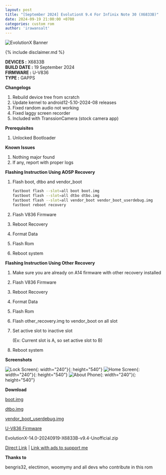```yaml
---
layout: post
title: "[September 2024] EvolutionX 9.4 For Infinix Note 30 (X6833B)"
date: 2024-09-19 21:00:00 +0700
categories: custom rom
author: 'irawansalt'
---
```

![EvolutionX Banner](https://github.com/Evolution-X/manifest/raw/udc/Banner.png)

{% include disclaimer.md %}

**DEVICES :** X6833B<br>
**BUILD DATE :** 19 September 2024<br>
**FIRMWARE :** U-V836<br>
**TYPE :** GAPPS

**Changelogs**
<ol>
    <li>Rebuild device tree from scratch</li>
    <li>Update kernel to android12-5.10-2024-08 releases</li>
    <li>Fixed random audio not working</li>
    <li>Fixed laggy screen recorder</li>
    <li>Included with TranssionCamera (stock camera app)</li>
</ol>

**Prerequisites**
<ol>
    <li>Unlocked Bootloader</li>
</ol>

**Known Issues**
<ol>
    <li>Nothing major found</li>
    <li>If any, report with proper logs</li>
</ol>

**Flashing Instruction Using AOSP Recovery**
1. Flash boot, dtbo and vendor_boot

    ```sh
    fastboot flash --slot=all boot boot.img
    fastboot flash --slot=all dtbo dtbo.img
    fastboot flash --slot=all vendor_boot vendor_boot_userdebug.img
    fastboot reboot recovery
    ```

2. Flash V836 Firmware
3. Reboot Recovery
4. Format Data
5. Flash Rom
6. Reboot system

**Flashing Instruction Using Other Recovery**
1. Make sure you are already on A14 firmware with other recovery installed
2. Flash V836 Firmware
3. Reboot Recovery
4. Format Data
5. Flash Rom
6. Flash other_recovery.img to vendor_boot on all slot
7. Set active slot to inactive slot

    (Ex: Current slot is A, so set active slot to B)

8. Reboot system

**Screenshots**

![Lock Screen](/assets/images/screenshots/2024/September/20/evolutionx_x6833b_1.png){: width="240"}{: height="540"}
![Home Screen](/assets/images/screenshots/2024/September/20/evolutionx_x6833b_2.png){: width="240"}{: height="540"}
![About Phone](/assets/images/screenshots/2024/September/20/evolutionx_x6833b_3.png){: width="240"}{: height="540"}

**Download**

[boot.img](https://github.com/Irawans-Android-Lab/random-stuff/releases/download/EvolutionX-14.0-20240919-X6833B-v9.4-Unofficial/boot.img)

[dtbo.img](https://github.com/Irawans-Android-Lab/random-stuff/releases/download/EvolutionX-14.0-20240919-X6833B-v9.4-Unofficial/dtbo.img)

[vendor_boot_userdebug.img](https://github.com/Irawans-Android-Lab/random-stuff/releases/download/EvolutionX-14.0-20240919-X6833B-v9.4-Unofficial/vendor_boot_userdebug.img)

[U-V836 Firmware](https://github.com/Transsion-MT6789-Resources/firmware_files/releases/download/x6883b/x6833b_firmware_files_u_v836.zip)

EvolutionX-14.0-20240919-X6833B-v9.4-Unofficial.zip

[Direct Link][direct-link] | [Link with ads to support me][alternate-link]

**Thanks to**

bengris32, electimon, woomymy and all devs who contribute in this rom

[direct-link]: https://sourceforge.net/projects/irawansprojekt/files/x6833b/Android-14/EvolutionX/EvolutionX-14.0-20240919-X6833B-v9.4-Unofficial.zip/download

[alternate-link]: https://sfl.gl/MjWxXp
